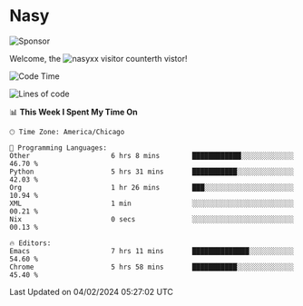 # Nasy

<!--
<p align="center">
<img height="200" src="https://github-readme-stats.vercel.app/api?username=nasyxx&count_private=true&show_icons=true&theme=dracula&include_all_commits=true"/>
<img height="200" src="https://github-readme-stats.vercel.app/api/top-langs/?username=nasyxx&theme=dracula&hide=html,jupyter+notebook&count_private=true&show_icons=true"/>
</p>

  
----------------
-->

![Sponsor](https://img.shields.io/static/v1.svg?label=Sponsor&message=%E2%9D%A4&logo=GitHub&style=flat&color=pink)
 
Welcome, the ![nasyxx visitor counter](https://count.getloli.com/get/@nasyxx?theme=rule34)th vistor!
 
<!--START_SECTION:waka-->
![Code Time](http://img.shields.io/badge/Code%20Time-4%2C283%20hrs%2043%20mins-blue)

![Lines of code](https://img.shields.io/badge/From%20Hello%20World%20I%27ve%20Written-6.3%20million%20lines%20of%20code-blue)

📊 **This Week I Spent My Time On** 

```text
🕑︎ Time Zone: America/Chicago

💬 Programming Languages: 
Other                    6 hrs 8 mins        ████████████░░░░░░░░░░░░░   46.70 % 
Python                   5 hrs 31 mins       ███████████░░░░░░░░░░░░░░   42.03 % 
Org                      1 hr 26 mins        ███░░░░░░░░░░░░░░░░░░░░░░   10.94 % 
XML                      1 min               ░░░░░░░░░░░░░░░░░░░░░░░░░   00.21 % 
Nix                      0 secs              ░░░░░░░░░░░░░░░░░░░░░░░░░   00.13 % 

🔥 Editors: 
Emacs                    7 hrs 11 mins       ██████████████░░░░░░░░░░░   54.60 % 
Chrome                   5 hrs 58 mins       ███████████░░░░░░░░░░░░░░   45.40 % 
```


 Last Updated on 04/02/2024 05:27:02 UTC
<!--END_SECTION:waka-->

<!-- ![visitors](https://visitor-badge.laobi.icu/badge?page_id=nasyxx.nasyxx) -->

